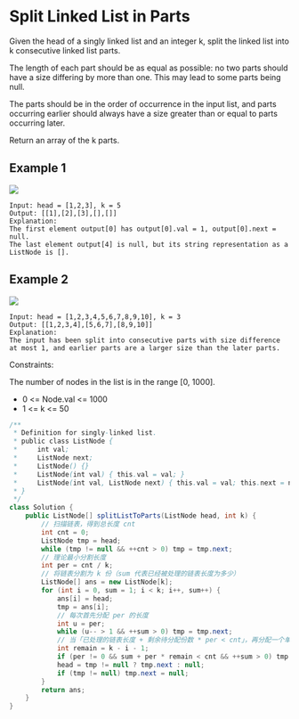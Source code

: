 # Split Linked List in Parts

Given the head of a singly linked list and an integer k, split the linked list into k consecutive linked list parts.

The length of each part should be as equal as possible: no two parts should have a size differing by more than one. This may lead to some parts being null.

The parts should be in the order of occurrence in the input list, and parts occurring earlier should always have a size greater than or equal to parts occurring later.

Return an array of the k parts.

## Example 1

![](https://assets.leetcode.com/uploads/2021/06/13/split1-lc.jpg)

```text
Input: head = [1,2,3], k = 5
Output: [[1],[2],[3],[],[]]
Explanation:
The first element output[0] has output[0].val = 1, output[0].next = null.
The last element output[4] is null, but its string representation as a ListNode is [].
```

## Example 2

![](https://assets.leetcode.com/uploads/2021/06/13/split2-lc.jpg)

```text
Input: head = [1,2,3,4,5,6,7,8,9,10], k = 3
Output: [[1,2,3,4],[5,6,7],[8,9,10]]
Explanation:
The input has been split into consecutive parts with size difference at most 1, and earlier parts are a larger size than the later parts.
```

Constraints:

The number of nodes in the list is in the range [0, 1000].

- 0 <= Node.val <= 1000
- 1 <= k <= 50

```java
/**
 * Definition for singly-linked list.
 * public class ListNode {
 *     int val;
 *     ListNode next;
 *     ListNode() {}
 *     ListNode(int val) { this.val = val; }
 *     ListNode(int val, ListNode next) { this.val = val; this.next = next; }
 * }
 */
class Solution {
    public ListNode[] splitListToParts(ListNode head, int k) {
        // 扫描链表，得到总长度 cnt
        int cnt = 0;
        ListNode tmp = head;
        while (tmp != null && ++cnt > 0) tmp = tmp.next;
        // 理论最小分割长度
        int per = cnt / k;
        // 将链表分割为 k 份（sum 代表已经被处理的链表长度为多少）
        ListNode[] ans = new ListNode[k];
        for (int i = 0, sum = 1; i < k; i++, sum++) {
            ans[i] = head;
            tmp = ans[i];
            // 每次首先分配 per 的长度
            int u = per;
            while (u-- > 1 && ++sum > 0) tmp = tmp.next;
            // 当「已处理的链表长度 + 剩余待分配份数 * per < cnt」，再分配一个单位长度
            int remain = k - i - 1;
            if (per != 0 && sum + per * remain < cnt && ++sum > 0) tmp = tmp.next;
            head = tmp != null ? tmp.next : null;
            if (tmp != null) tmp.next = null; 
        }
        return ans;
    }
}

```
